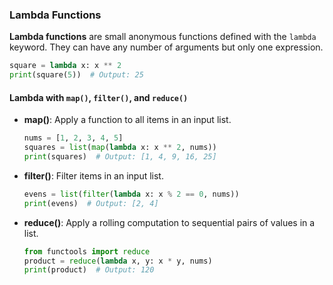 ### Lambda Functions

**Lambda functions** are small anonymous functions defined with the `lambda` keyword. They can have any number of arguments but only one expression.

```python
square = lambda x: x ** 2
print(square(5))  # Output: 25
```

#### Lambda with `map()`, `filter()`, and `reduce()`

- **map()**: Apply a function to all items in an input list.

  ```python
  nums = [1, 2, 3, 4, 5]
  squares = list(map(lambda x: x ** 2, nums))
  print(squares)  # Output: [1, 4, 9, 16, 25]
  ```

- **filter()**: Filter items in an input list.

  ```python
  evens = list(filter(lambda x: x % 2 == 0, nums))
  print(evens)  # Output: [2, 4]
  ```

- **reduce()**: Apply a rolling computation to sequential pairs of values in a list.

  ```python
  from functools import reduce
  product = reduce(lambda x, y: x * y, nums)
  print(product)  # Output: 120
  ```
